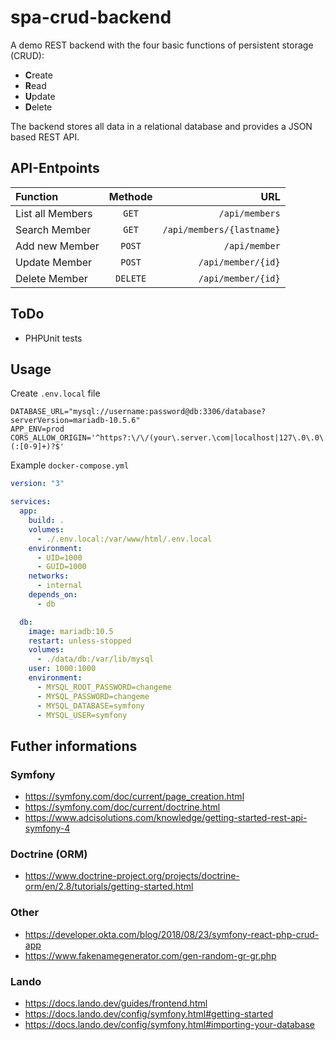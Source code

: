 # spa-crud-backend

A demo REST backend with the four basic functions of persistent storage (CRUD):

* **C**reate
* **R**ead
* **U**pdate
* **D**elete

The backend stores all data in a relational database and provides a JSON based REST API.

## API-Entpoints

| Function          | Methode       | URL |
| :-------------    | :----------:  | -----------: |
| List all Members | `GET`          | `/api/members`|
| Search Member | `GET`          | `/api/members/{lastname}`|
| Add new Member | `POST`         | `/api/member`|
| Update Member | `POST`         | `/api/member/{id}`|
| Delete Member | `DELETE`       | `/api/member/{id}`|

## ToDo

* PHPUnit tests

## Usage

Create `.env.local` file
```
DATABASE_URL="mysql://username:password@db:3306/database?serverVersion=mariadb-10.5.6"
APP_ENV=prod
CORS_ALLOW_ORIGIN='^https?:\/\/(your\.server.\com|localhost|127\.0\.0\.1)(:[0-9]+)?$'
```

Example `docker-compose.yml`
```yml
version: "3"

services:
  app:
    build: .
    volumes:
      - ./.env.local:/var/www/html/.env.local
    environment:
      - UID=1000
      - GUID=1000
    networks:
      - internal
    depends_on:
      - db

  db:
    image: mariadb:10.5
    restart: unless-stopped
    volumes:
      - ./data/db:/var/lib/mysql
    user: 1000:1000
    environment:
      - MYSQL_ROOT_PASSWORD=changeme
      - MYSQL_PASSWORD=changeme
      - MYSQL_DATABASE=symfony
      - MYSQL_USER=symfony
```

## Futher informations

### Symfony
* https://symfony.com/doc/current/page_creation.html
* https://symfony.com/doc/current/doctrine.html
* https://www.adcisolutions.com/knowledge/getting-started-rest-api-symfony-4

### Doctrine (ORM)
* https://www.doctrine-project.org/projects/doctrine-orm/en/2.8/tutorials/getting-started.html

### Other
* https://developer.okta.com/blog/2018/08/23/symfony-react-php-crud-app
* https://www.fakenamegenerator.com/gen-random-gr-gr.php

### Lando
* https://docs.lando.dev/guides/frontend.html
* https://docs.lando.dev/config/symfony.html#getting-started
* https://docs.lando.dev/config/symfony.html#importing-your-database